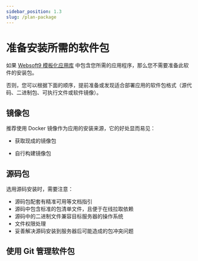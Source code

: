 ```yaml
---
sidebar_position: 1.3
slug: /plan-package
---
```


# 准备安装所需的软件包

如果 [Websoft9 模板化应用库](appstore) 中包含您所需的应用程序，那么您不需要准备此软件的安装包。  

否则，您可以根据下面的顺序，提前准备或发现适合部署应用的软件包格式（源代码、二进制包、可执行文件或软件镜像）。  


## 镜像包

推荐使用 Docker 镜像作为应用的安装来源，它的好处显而易见：

- 获取现成的镜像包

- 自行构建镜像包

## 源码包

选用源码安装时，需要注意：

- 源码包配套有精准可用等文档指引
- 源码中包含标准的包清单文件，且便于在线拉取依赖
- 源码中的二进制文件兼容目标服务器的操作系统
- 文件权限处理
- 妥善解决源码安装到服务器后可能造成的包冲突问题


## 使用 Git 管理软件包

